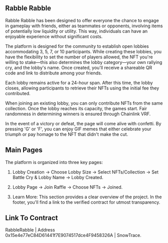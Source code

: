 ## Rabble Rabble
Rabble Rabble has been designed to offer everyone the chance to engage in gameplay with friends, either as teammates or opponents, involving items of potentially low liquidity or utility. This way, individuals can have an enjoyable experience without significant costs.

The platform is designed for the community to establish open lobbies accommodating 3, 5, 7, or 10 participants. While creating these lobbies, you have the flexibility to set the number of players allowed, the NFT you're willing to stake—this also determines the lobby category—your own rallying cry, and the lobby's name. Once created, you'll receive a shareable QR code and link to distribute among your friends.

Each lobby remains active for a 24-hour span. After this time, the lobby closes, allowing participants to retrieve their NFTs using the initial fee they contributed.

When joining an existing lobby, you can only contribute NFTs from the same collection. Once the lobby reaches its capacity, the games start. Fair randomness in determining winners is ensured through Chainlink VRF.

In the event of a victory or defeat, the page will come alive with confetti. By pressing 'G' or 'F', you can enjoy GIF memes that either celebrate your triumph or pay homage to the NFT that didn't make the cut.

## Main Pages
The platform is organized into three key pages:

1. Lobby Creation -> Choose Lobby Size -> Select NFTs/Collection -> Set Battle Cry & Lobby Name -> Lobby Created.

2. Lobby Page -> Join Raffle -> Choose NFTs -> Joined.

3. Learn More: This section provides a clear overview of the project. In the footer, you'll find a link to the verified contract for utmost transparency.

## Link To Contract
RabbleRabble | Address 0x15e4e77eC84D61441f7E9074517dce4F9458326A | SnowTrace.
